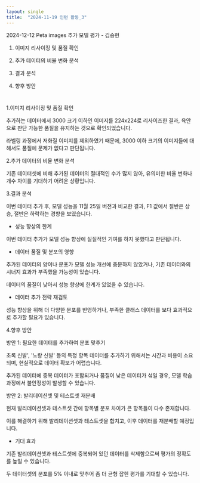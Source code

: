 ```yaml
---
layout: single
title:  "2024-11-19 인턴 활동_3"
---
```


2024-12-12 Peta images 추가 모델 평가 - 김승현

1. 이미지 리사이징 및 품질 확인

2. 추가 데이터의 비율 변화 분석

3. 결과 분석

4. 향후 방안

#
1.이미지 리사이징 및 품질 확인

추가하는 데이터에서 3000 크기 이하인 이미지를 224x224로 리사이즈한 결과, 육안으로 판단 가능한 품질을 유지하는 것으로 확인되었습니다. 

라벨링 과정에서 저화질 이미지를 제외하였기 때문에, 3000 이하 크기의 이미지들에 대해서도 품질에 문제가 없다고 판단됩니다.

2.추가 데이터의 비율 변화 분석

기존 데이터셋에 비해 추가된 데이터의 절대적인 수가 많지 않아, 유의미한 비율 변화나 개수 차이를 기대하기 어려운 상황입니다. 

3.결과 분석

이번 데이터 추가 후, 모델 성능을 11월 25일 버전과 비교한 결과, F1 값에서 절반은 상승, 절반은 하락하는 경향을 보였습니다. 

- 성능 향상의 한계

이번 데이터 추가가 모델 성능 향상에 실질적인 기여를 하지 못했다고 판단됩니다.

- 데이터 품질 및 분포의 영향

추가된 데이터의 양이나 분포가 모델 성능 개선에 충분하지 않았거나, 기존 데이터와의 시너지 효과가 부족했을 가능성이 있습니다.

데이터의 품질이 낮아서 성능 향상에 한계가 있었을 수 있습니다.

- 데이터 추가 전략 재검토

성능 향상을 위해 더 다양한 분포를 반영하거나, 부족한 클래스 데이터를 보다 효과적으로 추가할 필요가 있습니다.

4.향후 방안

방안 1: 필요한 데이터를 추가하여 분포 맞추기

초록 신발', '노랑 신발' 등의 특정 항목 데이터를 추가하기 위해서는 시간과 비용이 소요되며, 현실적으로 데이터 확보가 어렵습니다.

추가된 데이터에 중복 데이터가 포함되거나 품질이 낮은 데이터가 섞일 경우, 모델 학습 과정에서 불안정성이 발생할 수 있습니다.

방안 2: 발리데이션셋 및 테스트셋 재분배 

현재 발리데이션셋과 테스트셋 간에 항목별 분포 차이가 큰 항목들이 다수 존재합니다. 

이를 해결하기 위해 발리데이션셋과 테스트셋을 합치고, 이후 데이터를 재분배할 예정입니다.

- 기대 효과

기존 발리데이션셋과 테스트셋에 중복되어 있던 데이터를 삭제함으로써 평가의 정확도를 높일 수 있습니다.

두 데이터셋의 분포를 5% 이내로 맞추어 좀 더 균형 잡힌 평가를 기대할 수 있습니다.
